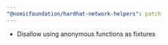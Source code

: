 ```yaml
---
"@nomicfoundation/hardhat-network-helpers": patch
---
```


- Disallow using anonymous functions as fixtures
